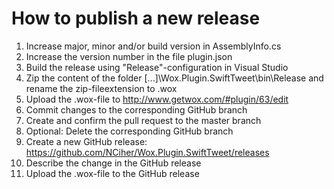 # How to publish a new release

1. Increase major, minor and/or build version in AssemblyInfo.cs
2. Increase the version number in the file plugin.json
3. Build the release using "Release"-configuration in Visual Studio
4. Zip the content of the folder [...]\Wox.Plugin.SwiftTweet\bin\Release and rename the zip-fileextension to .wox
5. Upload the .wox-file to http://www.getwox.com/#plugin/63/edit
6. Commit changes to the corresponding GitHub branch
7. Create and confirm the pull request to the master branch
8. Optional: Delete the corresponding GitHub branch
9. Create a new GitHub release: https://github.com/NCiher/Wox.Plugin.SwiftTweet/releases
10. Describe the change in the GitHub release
11. Upload the .wox-file to the GitHub release

